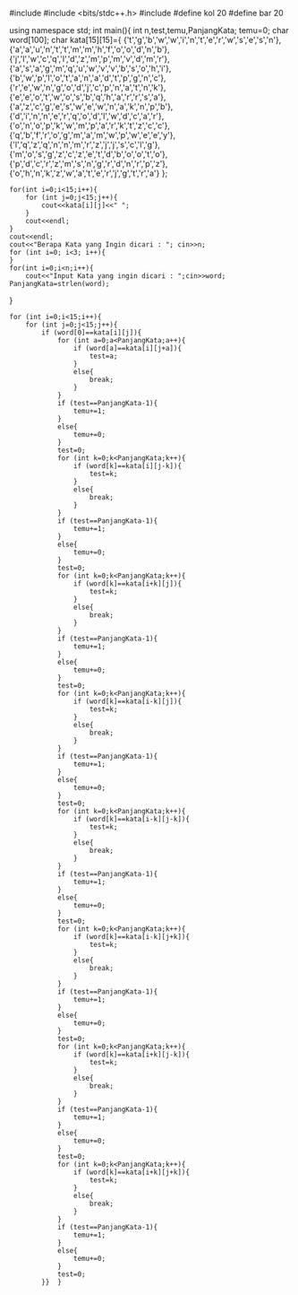 #include <iostream>
#include <bits/stdc++.h>
#include <cstring>
#define kol 20
#define bar 20

using namespace std;
int main(){
	int n,test,temu,PanjangKata;
	temu=0;
	char word[100];
	char kata[15][15]={ {'t','g','b','w','w','i','n','t','e','r','w','s','e','s','n'},
						{'a','a','u','n','t','t','m','m','h','f','o','o','d','n','b'},
						{'j','l','w','c','q','l','d','z','m','p','m','v','d','m','r'},
						{'a','s','a','g','m','q','u','w','v','v','b','s','o','h','i'},
						{'b','w','p','l','o','t','a','n','a','d','t','p','g','n','c'},
						{'r','e','w','n','g','o','d','j','c','p','n','a','t','n','k'},
						{'e','e','o','t','w','o','s','b','q','h','a','r','r','s','a'},
						{'a','z','c','g','e','s','w','e','w','n','a','k','n','p','b'},
						{'d','i','n','n','e','r','q','o','d','l','w','d','c','a','r'},
						{'o','n','o','p','k','w','m','p','a','r','k','t','z','c','c'},
						{'q','b','f','r','o','g','m','a','m','w','p','w','e','e','y'},
						{'l','q','z','q','n','n','m','r','z','j','j','s','c','l','g'},
						{'m','o','s','g','z','c','z','e','t','d','b','o','o','t','o'},
						{'p','d','c','r','z','m','s','n','g','r','d','n','r','p','z'},
						{'o','h','n','k','z','w','a','t','e','r','j','g','t','r','a'}
						};
						
						
				
	for(int i=0;i<15;i++){
		for (int j=0;j<15;j++){
			cout<<kata[i][j]<<" ";
		}
		cout<<endl;
	}
	cout<<endl;
	cout<<"Berapa Kata yang Ingin dicari : "; cin>>n;
	for (int i=0; i<3; i++){
	}
	for(int i=0;i<n;i++){
		cout<<"Input Kata yang ingin dicari : ";cin>>word;
	PanjangKata=strlen(word);
}

	for (int i=0;i<15;i++){
		for (int j=0;j<15;j++){
			if (word[0]==kata[i][j]){
				for (int a=0;a<PanjangKata;a++){
					if (word[a]==kata[i][j+a]){
						test=a;
					}
					else{
						break;
					}
				}
				if (test==PanjangKata-1){
					temu+=1;
				}
				else{
					temu+=0;
				}
				test=0;
				for (int k=0;k<PanjangKata;k++){
					if (word[k]==kata[i][j-k]){
						test=k;
					}
					else{
						break;
					}
				}
				if (test==PanjangKata-1){
					temu+=1;
				}
				else{
					temu+=0;
				}
				test=0;
				for (int k=0;k<PanjangKata;k++){
					if (word[k]==kata[i+k][j]){
						test=k;
					}
					else{
						break;
					}
				}
				if (test==PanjangKata-1){
					temu+=1;
				}
				else{
					temu+=0;
				}
				test=0;
				for (int k=0;k<PanjangKata;k++){
					if (word[k]==kata[i-k][j]){
						test=k;
					}
					else{
						break;
					}
				}
				if (test==PanjangKata-1){
					temu+=1;
				}
				else{
					temu+=0;
				}
				test=0;
				for (int k=0;k<PanjangKata;k++){
					if (word[k]==kata[i-k][j-k]){
						test=k;
					}
					else{
						break;
					}
				}
				if (test==PanjangKata-1){
					temu+=1;
				}
				else{
					temu+=0;
				}
				test=0;
				for (int k=0;k<PanjangKata;k++){
					if (word[k]==kata[i-k][j+k]){
						test=k;
					}
					else{
						break;
					}
				}
				if (test==PanjangKata-1){
					temu+=1;
				}
				else{
					temu+=0;
				}
				test=0;
				for (int k=0;k<PanjangKata;k++){
					if (word[k]==kata[i+k][j-k]){
						test=k;
					}
					else{
						break;
					}
				}
				if (test==PanjangKata-1){
					temu+=1;
				}
				else{
					temu+=0;
				}
				test=0;
				for (int k=0;k<PanjangKata;k++){
					if (word[k]==kata[i+k][j+k]){
						test=k;
					}
					else{
						break;
					}
				}
				if (test==PanjangKata-1){
					temu+=1;
				}
				else{
					temu+=0;
				}
				test=0;	
			}}	}

